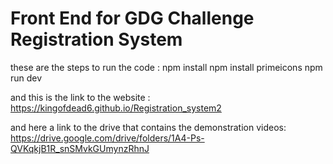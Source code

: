 # Front End for GDG Challenge Registration System

these are the steps to run the code  : 
npm install
npm install primeicons
npm run dev 


and this is the link to the website : 
https://kingofdead6.github.io/Registration_system2

and here a link to the drive that contains the demonstration videos: https://drive.google.com/drive/folders/1A4-Ps-QVKqkjB1R_snSMvkGUmynzRhnJ